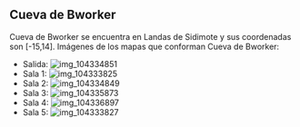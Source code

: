 ## Cueva de Bworker
Cueva de Bworker se encuentra en Landas de Sidimote y sus coordenadas son [-15,14].
Imágenes de los mapas que conforman Cueva de Bworker:
- Salida: ![img_104334851](https://media.discordapp.net/attachments/1115311447145193482/1115318888922632342/104334851.jpg)
- Sala 1: ![img_104333825](https://media.discordapp.net/attachments/1115311447145193482/1115318863366729778/104333825.jpg)
- Sala 2: ![img_104334849](https://media.discordapp.net/attachments/1115311447145193482/1115318886846447666/104334849.jpg)
- Sala 3: ![img_104335873](https://media.discordapp.net/attachments/1115311447145193482/1115318890436771982/104335873.jpg)
- Sala 4: ![img_104336897](https://media.discordapp.net/attachments/1115311447145193482/1115318892223533206/104336897.jpg)
- Sala 5: ![img_104333827](https://media.discordapp.net/attachments/1115311447145193482/1115318884166287380/104333827.jpg)